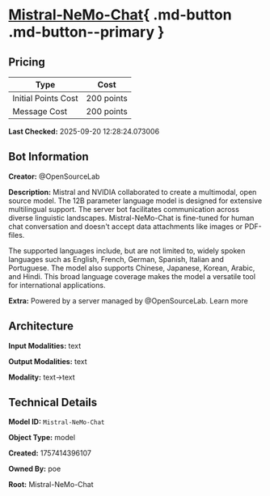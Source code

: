 # [Mistral-NeMo-Chat](https://poe.com/Mistral-NeMo-Chat){ .md-button .md-button--primary }

## Pricing

| Type | Cost |
|------|------|
| Initial Points Cost | 200 points |
| Message Cost | 200 points |

**Last Checked:** 2025-09-20 12:28:24.073006


## Bot Information

**Creator:** @OpenSourceLab

**Description:** Mistral and NVIDIA collaborated to create a multimodal, open source model. The 12B parameter language model is designed for extensive multilingual support. The server bot facilitates communication across diverse linguistic landscapes. Mistral-NeMo-Chat is fine-tuned for human chat conversation and doesn't accept data attachments like images or PDF-files.

The supported languages include, but are not limited to, widely spoken languages such as English, French, German, Spanish, Italian and Portuguese. The model also supports Chinese, Japanese, Korean, Arabic, and Hindi. This broad language coverage makes the model a versatile tool for international applications.

**Extra:** Powered by a server managed by @OpenSourceLab. Learn more


## Architecture

**Input Modalities:** text

**Output Modalities:** text

**Modality:** text->text


## Technical Details

**Model ID:** `Mistral-NeMo-Chat`

**Object Type:** model

**Created:** 1757414396107

**Owned By:** poe

**Root:** Mistral-NeMo-Chat
